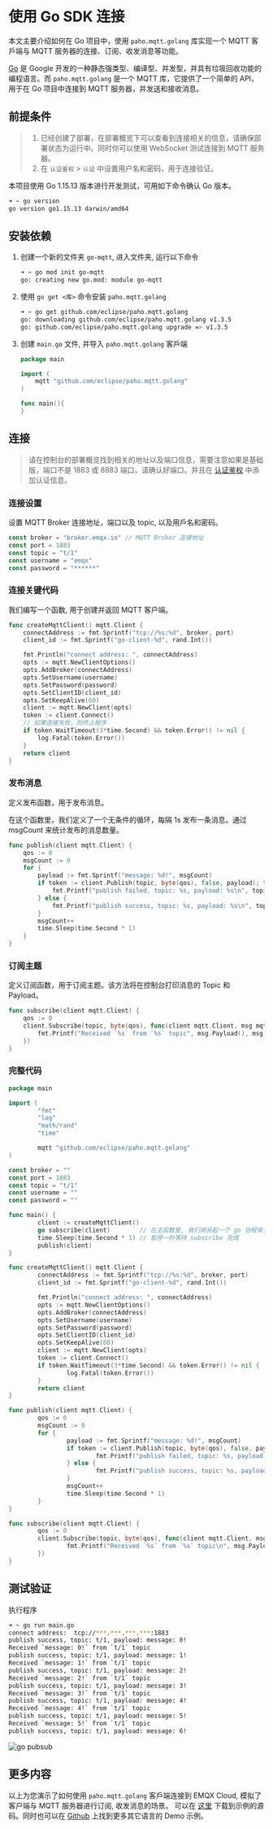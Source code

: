 # 使用 Go SDK 连接

本文主要介绍如何在 Go 项目中，使用 `paho.mqtt.golang` 库实现一个 MQTT 客戶端与 MQTT 服务器的连接、订阅、收发消息等功能。

[Go](https://go.dev/) 是 Google 开发的一种静态强类型、编译型、并发型，并具有垃圾回收功能的编程语言。而 `paho.mqtt.golang` 是一个 MQTT 库，它提供了一个简单的 API，用于在 Go 项目中连接到 MQTT 服务器，并发送和接收消息。

## 前提条件

> 1. 已经创建了部署，在部署概览下可以查看到连接相关的信息，请确保部署状态为运行中。同时你可以使用 WebSocket 测试连接到 MQTT 服务器。
> 2. 在 `认证鉴权` > `认证` 中设置用户名和密码，用于连接验证。


本项目使用 Go 1.15.13 版本进行开发测试，可用如下命令确认 Go 版本。

``` bash
➜ ~ go version
go version go1.15.13 darwin/amd64
```

## 安装依赖

1.  创建一个新的文件夹 `go-mqtt`, 进入文件夹, 运行以下命令

    ``` bash
    ➜ ~ go mod init go-mqtt
    go: creating new go.mod: module go-mqtt
    ```

2.  使用 `go get <库>` 命令安装 `paho.mqtt.golang`

    ``` bash
    ➜ ~ go get github.com/eclipse/paho.mqtt.golang
    go: downloading github.com/eclipse/paho.mqtt.golang v1.3.5
    go: github.com/eclipse/paho.mqtt.golang upgrade => v1.3.5
    ```
3.  创建 `main.go` 文件, 并导入 `paho.mqtt.golang` 客戶端

    ``` go
    package main
    
    import (
        mqtt "github.com/eclipse/paho.mqtt.golang"
    )
    
    func main(){
    }
    ```

## 连接

> 请在控制台的部署概览找到相关的地址以及端口信息，需要注意如果是基础版，端口不是 1883 或 8883 端口，请确认好端口。并且在 [认证鉴权](../deployments/auth_dedicated.md) 中添加认证信息。

### 连接设置

设置 MQTT Broker 连接地址，端口以及 topic, 以及用戶名和密码。

``` go
const broker = "broker.emqx.io" // MQTT Broker 连接地址
const port = 1883
const topic = "t/1"
const username = "emqx"
const password = "******"
```

### 连接关键代码

我们编写一个函数, 用于创建并返回 MQTT 客户端。

``` go
func createMqttClient() mqtt.Client {
    connectAddress := fmt.Sprintf("tcp://%s:%d", broker, port)
    client_id := fmt.Sprintf("go-client-%d", rand.Int())

    fmt.Println("connect address: ", connectAddress)
    opts := mqtt.NewClientOptions()
    opts.AddBroker(connectAddress)
    opts.SetUsername(username)
    opts.SetPassword(password)
    opts.SetClientID(client_id)
    opts.SetKeepAlive(60)
    client := mqtt.NewClient(opts)
    token := client.Connect()
    // 如果连接失败，则终止程序
    if token.WaitTimeout(3*time.Second) && token.Error() != nil {
        log.Fatal(token.Error())
    }
    return client
}
```

### 发布消息

定义发布函数，用于发布消息。

在这个函数里，我们定义了一个无条件的循环，每隔 1s 发布一条消息。通过 msgCount 来统计发布的消息数量。

``` go
func publish(client mqtt.Client) {
    qos := 0
    msgCount := 0
    for {
        payload := fmt.Sprintf("message: %d!", msgCount)
        if token := client.Publish(topic, byte(qos), false, payload); token.Wait() && token.Error() != nil {
            fmt.Printf("publish failed, topic: %s, payload: %s\n", topic, payload)
        } else {
            fmt.Printf("publish success, topic: %s, payload: %s\n", topic, payload)
        }
        msgCount++
        time.Sleep(time.Second * 1)
    }
}
```

### 订阅主题

定义订阅函数，用于订阅主题。该方法将在控制台打印消息的 Topic 和 Payload。

``` go
func subscribe(client mqtt.Client) {
    qos := 0
    client.Subscribe(topic, byte(qos), func(client mqtt.Client, msg mqtt.Message) {
        fmt.Printf("Received `%s` from `%s` topic", msg.Payload(), msg.Topic())
    })
}
```

### 完整代码

``` go
package main

import (
        "fmt"
        "log"
        "math/rand"
        "time"

        mqtt "github.com/eclipse/paho.mqtt.golang"
)

const broker = ""
const port = 1883
const topic = "t/1"
const username = ""
const password = ""

func main() {
        client := createMqttClient()
        go subscribe(client)        // 在主函数里, 我们用另起一个 go 协程来订阅消息
        time.Sleep(time.Second * 1) // 暂停一秒等待 subscribe 完成
        publish(client)
}

func createMqttClient() mqtt.Client {
        connectAddress := fmt.Sprintf("tcp://%s:%d", broker, port)
        client_id := fmt.Sprintf("go-client-%d", rand.Int())

        fmt.Println("connect address: ", connectAddress)
        opts := mqtt.NewClientOptions()
        opts.AddBroker(connectAddress)
        opts.SetUsername(username)
        opts.SetPassword(password)
        opts.SetClientID(client_id)
        opts.SetKeepAlive(60)
        client := mqtt.NewClient(opts)
        token := client.Connect()
        if token.WaitTimeout(3*time.Second) && token.Error() != nil {
                log.Fatal(token.Error())
        }
        return client
}

func publish(client mqtt.Client) {
        qos := 0
        msgCount := 0
        for {
                payload := fmt.Sprintf("message: %d!", msgCount)
                if token := client.Publish(topic, byte(qos), false, payload); token.Wait() && token.Error() != nil {
                        fmt.Printf("publish failed, topic: %s, payload: %s\n", topic, payload)
                } else {
                        fmt.Printf("publish success, topic: %s, payload: %s\n", topic, payload)
                }
                msgCount++
                time.Sleep(time.Second * 1)
        }
}

func subscribe(client mqtt.Client) {
        qos := 0
        client.Subscribe(topic, byte(qos), func(client mqtt.Client, msg mqtt.Message) {
                fmt.Printf("Received `%s` from `%s` topic\n", msg.Payload(), msg.Topic())
        })
}
```

## 测试验证

执行程序

``` bash
➜ ~ go run main.go
connect address:  tcp://***.***.***.***:1883
publish success, topic: t/1, payload: message: 0!
Received `message: 0!` from `t/1` topic
publish success, topic: t/1, payload: message: 1!
Received `message: 1!` from `t/1` topic
publish success, topic: t/1, payload: message: 2!
Received `message: 2!` from `t/1` topic
publish success, topic: t/1, payload: message: 3!
Received `message: 3!` from `t/1` topic
publish success, topic: t/1, payload: message: 4!
Received `message: 4!` from `t/1` topic
publish success, topic: t/1, payload: message: 5!
Received `message: 5!` from `t/1` topic
publish success, topic: t/1, payload: message: 6!
```

![go pubsub](./_assets/go_pubsub.png)

## 更多内容
以上为您演示了如何使用 `paho.mqtt.golang` 客戶端连接到 EMQX Cloud, 模拟了客户端与 MQTT 服务器进行订阅, 收发消息的场景。 可以在 [这里](https://github.com/emqx/MQTT-Client-Examples/tree/master/mqtt-client-Go) 下载到示例的源码。同时也可以在 [Github](https://github.com/emqx/MQTT-Client-Examples) 上找到更多其它语言的 Demo 示例。

